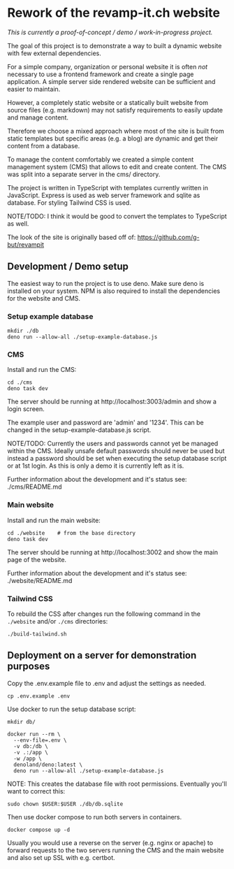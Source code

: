 # Rework of the revamp-it.ch website

_This is currently a proof-of-concept / demo / work-in-progress project._

The goal of this project is to demonstrate a way to built a dynamic website with few external dependencies.

For a simple company, organization or personal website it is often _not_ necessary to use a frontend framework and
create a single page application. A simple server side rendered website can be sufficient and easier to maintain.

However, a completely static website or a statically built website from source files (e.g. markdown) may not satisfy
requirements to easily update and manage content.

Therefore we choose a mixed approach where most of the site is built from static templates but specific areas (e.g. a blog)
are dynamic and get their content from a database.

To manage the content comfortably we created a simple content management system (CMS) that allows to edit and create content.
The CMS was split into a separate server in the cms/ directory.

The project is written in TypeScript with templates currently written in JavaScript. Express is used as web server framework
and sqlite as database. For styling Tailwind CSS is used.

NOTE/TODO: I think it would be good to convert the templates to TypeScript as well.

The look of the site is originally based off of: https://github.com/g-but/revampit

## Development / Demo setup

The easiest way to run the project is to use deno. Make sure deno is installed on your system. NPM is also required to install
the dependencies for the website and CMS.

### Setup example database

    mkdir ./db
    deno run --allow-all ./setup-example-database.js

### CMS

Install and run the CMS:

    cd ./cms
    deno task dev

The server should be running at http://localhost:3003/admin and show a login screen.

The example user and password are 'admin' and '1234'. This can be changed in the setup-example-database.js script.

NOTE/TODO: Currently the users and passwords cannot yet be managed within the CMS. Ideally unsafe default passwords
should never be used but instead a password should be set when executing the setup database script or at 1st login.
As this is only a demo it is currently left as it is.

Further information about the development and it's status see: ./cms/README.md

### Main website

Install and run the main website:

    cd ./website    # from the base directory
    deno task dev

The server should be running at http://localhost:3002 and show the main page of the website.

Further information about the development and it's status see: ./website/README.md

### Tailwind CSS

To rebuild the CSS after changes run the following command in the `./website` and/or `./cms` directories:

    ./build-tailwind.sh

## Deployment on a server for demonstration purposes

Copy the .env.example file to .env and adjust the settings as needed.

    cp .env.example .env

Use docker to run the setup database script:

    mkdir db/

    docker run --rm \
      --env-file=.env \
      -v db:/db \
      -v .:/app \
      -w /app \
      denoland/deno:latest \
      deno run --allow-all ./setup-example-database.js

NOTE: This creates the database file with root permissions. Eventually you'll want to correct this:

    sudo chown $USER:$USER ./db/db.sqlite

Then use docker compose to run both servers in containers.

    docker compose up -d

Usually you would use a reverse on the server (e.g. nginx or apache) to forward requests to the two servers
running the CMS and the main website and also set up SSL with e.g. certbot.
